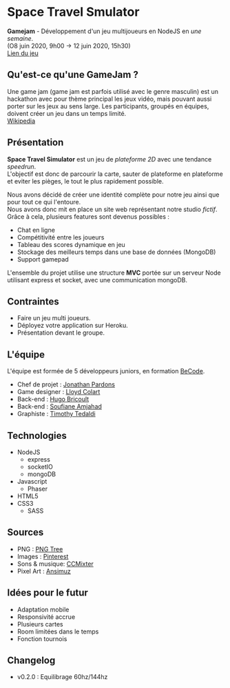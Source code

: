 # Space Travel Smulator
**Gamejam** - Développement d'un jeu multijoueurs en NodeJS en *une semaine*.  
(O8 juin 2020, 9h00 -> 12 juin 2020, 15h30)  
[Lien du jeu](https://ratpi.herokuapp.com/)

## Qu'est-ce qu'une GameJam ?
Une game jam (game jam est parfois utilisé avec le genre masculin) est un hackathon avec pour thème principal les jeux vidéo, mais pouvant aussi porter sur les jeux au sens large. Les participants, groupés en équipes, doivent créer un jeu dans un temps limité.  
[Wikipedia](https://fr.wikipedia.org/wiki/Game_jam)

## Présentation
**Space Travel Simulator** est un jeu de *plateforme 2D* avec une tendance *speedrun*.  
L'objectif est donc de parcourir la carte, sauter de plateforme en plateforme et eviter les pièges, le tout le plus rapidement possible.  

Nous avons décidé de créer une identité complète pour notre jeu ainsi que pour tout ce qui l'entoure.  
Nous avons donc mit en place un site web représentant notre studio *fictif*. Grâce à cela, plusieurs features sont devenus possibles :
* Chat en ligne
* Compétitivité entre les joueurs
* Tableau des scores dynamique en jeu
* Stockage des meilleurs temps dans une base de données (MongoDB)
* Support gamepad

L'ensemble du projet utilise une structure **MVC** portée sur un serveur Node utilisant express et socket, avec une communication mongoDB.

## Contraintes
* Faire un jeu multi joueurs.
* Déployez votre application sur Heroku.
* Présentation devant le groupe.

## L'équipe
L'équipe est formée de 5 développeurs juniors, en formation [BeCode](https://becode.org/).
* Chef de projet : [Jonathan Pardons](https://github.com/j-pard)
* Game designer : [Lloyd Colart](https://github.com/Lloydcol)
* Back-end : [Hugo Bricoult](https://github.com/HugoBricoult)
* Back-end : [Soufiane Amjahad](https://github.com/AmjSf)
* Graphiste : [Timothy Tedaldi](https://github.com/TimothyTedaldi)


## Technologies
* NodeJS
  * express
  * socketIO 
  * mongoDB
* Javascript
  * Phaser
* HTML5 
* CSS3
  * SASS

## Sources
* PNG : [PNG Tree](https://pngtree.com/)
* Images : [Pinterest](https://www.pinterest.com)
* Sons & musique: [CCMixter](http://dig.ccmixter.org/files/destinazione_altrove/59536)
* Pixel Art : [Ansimuz](https://ansimuz.itch.io/)

## Idées pour le futur
* Adaptation mobile
* Responsivité accrue
* Plusieurs cartes
* Room limitées dans le temps
* Fonction tournois

## Changelog
* v0.2.0 : Equilibrage 60hz/144hz
